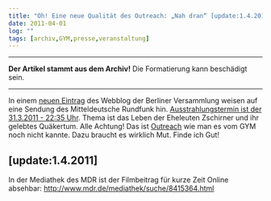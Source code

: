 ```yaml
---
title: "Oh! Eine neue Qualität des Outreach: „Nah dran“ [update:1.4.2011]"
date: 2011-04-01
log: ""
tags: [archiv,GYM,presse,veranstaltung]
---
```

<hr><b>Der Artikel stammt aus dem Archiv!</b> Die Formatierung kann beschädigt sein.<hr>

In einem <a href="http://quaekerberlin.wordpress.com/2011/03/31/nah-dran/">neuen Eintrag</a> des Webblog der Berliner Versammlung weisen auf eine Sendung des Mitteldeutsche Rundfunk hin. <a href="http://www.mdr.de/nah_dran/8404525.html">Ausstrahlungstermin ist der 31.3.2011 - 22:35 Uhr</a>. Thema ist das Leben der Eheleuten Zschirner und ihr gelebtes Qu&auml;kertum. Alle Achtung! Das ist <a href="http://de.wikipedia.org/wiki/Glossar_Qu%C3%A4kertum#O">Outreach</a> wie man es vom GYM noch nicht kannte. Dazu braucht es wirklich Mut. Finde ich Gut!
<!--break-->
##  [update:1.4.2011] ##

In der Mediathek des MDR ist der Filmbeitrag für kurze Zeit Online absehbar:
 http://www.mdr.de/mediathek/suche/8415364.html
